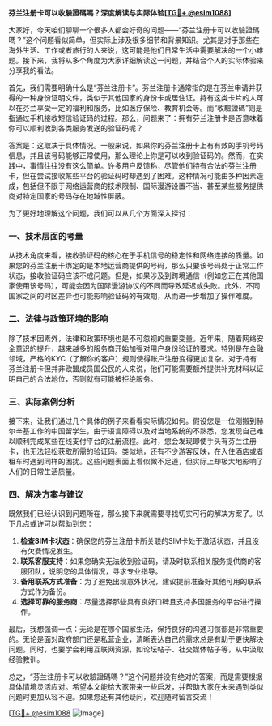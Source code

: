 **芬兰注册卡可以收驗證碼嗎？深度解读与实际体验[[TG💪+ @esim1088](https://t.me/s/esim1088)]**

大家好，今天咱们聊聊一个很多人都会好奇的问题——“芬兰注册卡可以收驗證碼嗎？”这个问题看似简单，但实际上涉及很多细节和背景知识。尤其是对于那些在海外生活、工作或者旅行的人来说，这可能是他们日常生活中需要解决的一个小难题。接下来，我将从多个角度为大家详细解读这一问题，并结合个人的实际体验来分享我的看法。

首先，我们需要明确什么是“芬兰注册卡”。芬兰注册卡通常指的是在芬兰申请并获得的一种身份证明文件，类似于其他国家的身份卡或居住证。持有这类卡片的人可以在芬兰享受一定的福利和服务，比如医疗保险、教育机会等。而“收驗證碼”则是指通过手机接收短信验证码的过程。那么，问题来了：拥有芬兰注册卡是否意味着你可以顺利收到各类服务发送的验证码呢？

答案是：这取决于具体情况。一般来说，如果你的芬兰注册卡上有有效的手机号码信息，并且该号码能够正常使用，那么理论上你是可以收到验证码的。然而，在实践中，事情往往没有这么简单。许多用户反馈称，尽管他们持有合法的芬兰注册卡，但在尝试接收某些平台的验证码时却遇到了困难。这种情况可能由多种因素造成，包括但不限于网络运营商的技术限制、国际漫游设置不当、甚至某些服务提供商对特定国家的号码存在地域性屏蔽。

为了更好地理解这个问题，我们可以从几个方面深入探讨：

### 一、技术层面的考量

从技术角度来看，接收验证码的核心在于手机信号的稳定性和网络连接的质量。如果您的芬兰注册卡绑定的是本地运营商提供的号码，那么只要该号码处于正常工作状态，接收验证码应该不成问题。但是，如果涉及到跨境通信（例如您正在其他国家使用该号码），可能会因为国际漫游协议的不同而导致延迟或失败。此外，不同国家之间的时区差异也可能影响验证码的有效期，从而进一步增加了操作难度。

### 二、法律与政策环境的影响

除了技术因素外，法律和政策环境也是不可忽视的重要变量。近年来，随着网络安全意识的提升，越来越多的服务商开始加强对用户身份验证的要求。特别是在金融领域，严格的KYC（了解你的客户）规则使得账户注册变得更加复杂。对于持有芬兰注册卡但并非欧盟成员国公民的人来说，他们可能需要额外提供补充材料以证明自己的合法地位，否则就有可能被拒绝服务。

### 三、实际案例分析

接下来，让我们通过几个具体的例子来看看实际情况如何。假设您是一位刚搬到赫尔辛基工作的中国留学生，由于语言障碍以及对当地系统的不熟悉，您发现自己难以顺利完成某些在线支付平台的注册流程。此时，您会发现即使手头有芬兰注册卡，也无法轻松获取所需的验证码。类似地，还有不少游客反映，在入住酒店或者租车时遇到同样的困扰。这些问题表面上看似微不足道，但实际上却极大地影响了人们的日常生活质量。

### 四、解决方案与建议

既然我们已经认识到问题所在，那么接下来就需要寻找切实可行的解决方案了。以下几点或许可以帮助到您：

1. **检查SIM卡状态**：确保您的芬兰注册卡所关联的SIM卡处于激活状态，并且没有欠费情况发生。
2. **联系客服支持**：如果您确实无法收到验证码，请及时联系相关服务提供商的客服团队，说明您的具体情况，寻求专业指导。
3. **备用联系方式准备**：为了避免出现意外状况，建议提前准备好其他可用的联系方式作为备份。
4. **选择可靠的服务商**：尽量选择那些具有良好口碑且支持多国服务的平台进行操作。

最后，我想强调一点：无论是在哪个国家生活，保持良好的沟通习惯都是非常重要的。无论是面对政府部门还是私营企业，清晰表达自己的需求总是有助于更快解决问题。同时，也要学会利用互联网资源，如论坛帖子、社交媒体帖子等，从中汲取经验教训。

总之，“芬兰注册卡可以收驗證碼嗎？”这个问题并没有绝对的答案，而是需要根据具体情境灵活应对。希望本文能给大家带来一些启发，并帮助大家在未来遇到类似问题时更加从容不迫。如果您还有其他疑问，欢迎随时留言交流！

[[TG💪+ @esim1088](https://t.me/s/esim1088) ![Image](https://i.postimg.cc/4NQfJmqS/Snipaste-2025-05-13-00-14-12.png)]